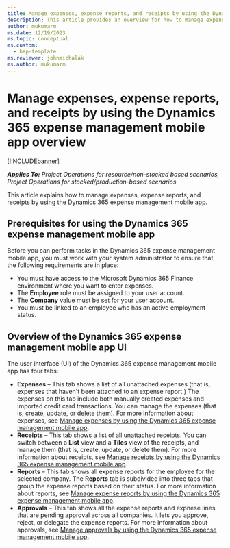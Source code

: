 ```yaml
---
title: Manage expenses, expense reports, and receipts by using the Dynamics 365 expense management mobile app overview
description: This article provides an overview for how to manage expenses, expense reports, and receipts by using the Dynamics 365 expense management mobile app.
author: mukumarm
ms.date: 12/19/2023
ms.topic: conceptual
ms.custom: 
  - bap-template
ms.reviewer: johnmichalak
ms.author: mukumarm
---
```


# Manage expenses, expense reports, and receipts by using the Dynamics 365 expense management mobile app overview

[!INCLUDE[banner](../includes/banner.md)]

_**Applies To:** Project Operations for resource/non-stocked based scenarios, Project Operations for stocked/production-based scenarios_

This article explains how to manage expenses, expense reports, and receipts by using the Dynamics 365 expense management mobile app.

## Prerequisites for using the Dynamics 365 expense management mobile app

Before you can perform tasks in the Dynamics 365 expense management mobile app, you must work with your system administrator to ensure that the following requirements are in place:

* You must have access to the Microsoft Dynamics 365 Finance environment where you want to enter expenses.
* The **Employee** role must be assigned to your user account.
* The **Company** value must be set for your user account.
* You must be linked to an employee who has an active employment status.

## Overview of the Dynamics 365 expense management mobile app UI

The user interface (UI) of the Dynamics 365 expense management mobile app has four tabs:

* **Expenses** – This tab shows a list of all unattached expenses (that is, expenses that haven't been attached to an expense report.) The expenses on this tab include both manually created expenses and imported credit card transactions. You can manage the expenses (that is, create, update, or delete them). For more information about expenses, see [Manage expenses by using the Dynamics 365 expense management mobile app](mobile-app-manage-expenses.md).
* **Receipts** – This tab shows a list of all unattached receipts. You can switch between a **List** view and a **Tiles** view of the receipts, and manage them (that is, create, update, or delete them). For more information about receipts, see [Manage receipts by using the Dynamics 365 expense management mobile app](mobile-app-manage-receipts.md).
* **Reports** – This tab shows all expense reports for the employee for the selected company. The **Reports** tab is subdivided into three tabs that group the expense reports based on their status. For more information about reports, see [Manage expense reports by using the Dynamics 365 expense management mobile app](mobile-app-manage-expense-reports.md).
* **Approvals** – This tab shows all the expense reports and expnese lines that are pending approval across all companies. It lets you approve, reject, or delegate the expense reports. For more information about approvals, see [Manage approvals by using the Dynamics 365 expense management mobile app](mobile-app-manage-approvals.md).
